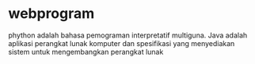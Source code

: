 # webprogram
phython adalah bahasa pemograman interpretatif multiguna.
Java adalah aplikasi perangkat lunak komputer dan spesifikasi yang menyediakan sistem untuk mengembangkan perangkat lunak 

